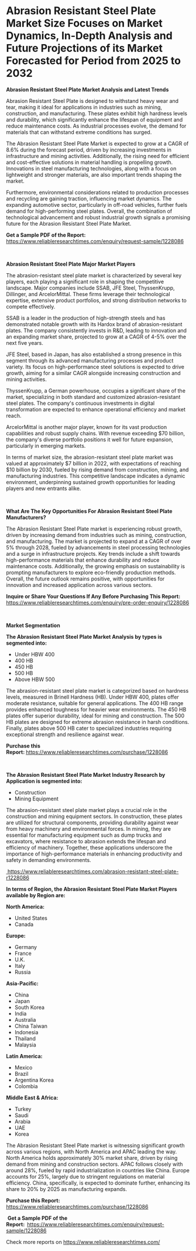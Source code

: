 <p><h1>Abrasion Resistant Steel Plate Market Size Focuses on Market Dynamics, In-Depth Analysis and Future Projections of its Market Forecasted for Period from 2025 to 2032</h1></p><p><strong>Abrasion Resistant Steel Plate Market Analysis and Latest Trends</strong></p>
<p><p>Abrasion Resistant Steel Plate is designed to withstand heavy wear and tear, making it ideal for applications in industries such as mining, construction, and manufacturing. These plates exhibit high hardness levels and durability, which significantly enhance the lifespan of equipment and reduce maintenance costs. As industrial processes evolve, the demand for materials that can withstand extreme conditions has surged.</p><p>The Abrasion Resistant Steel Plate Market is expected to grow at a CAGR of 8.6% during the forecast period, driven by increasing investments in infrastructure and mining activities. Additionally, the rising need for efficient and cost-effective solutions in material handling is propelling growth. Innovations in steel manufacturing technologies, along with a focus on lightweight and stronger materials, are also important trends shaping the market.</p><p>Furthermore, environmental considerations related to production processes and recycling are gaining traction, influencing market dynamics. The expanding automotive sector, particularly in off-road vehicles, further fuels demand for high-performing steel plates. Overall, the combination of technological advancement and robust industrial growth signals a promising future for the Abrasion Resistant Steel Plate Market.</p></p>
<p><strong>Get a Sample PDF of the Report:&nbsp;</strong> <a href="https://www.reliableresearchtimes.com/enquiry/request-sample/1228086?utm_campaign=2646&utm_medium=2&utm_source=Github&utm_content=ia&utm_term=02042025&utm_id=abrasion-resistant-steel-plate">https://www.reliableresearchtimes.com/enquiry/request-sample/1228086</a></p>
<p>&nbsp;</p>
<p><strong>Abrasion Resistant Steel Plate Major Market Players</strong></p>
<p><p>The abrasion-resistant steel plate market is characterized by several key players, each playing a significant role in shaping the competitive landscape. Major companies include SSAB, JFE Steel, ThyssenKrupp, Dillinger, and ArcelorMittal. These firms leverage their technological expertise, extensive product portfolios, and strong distribution networks to compete effectively.</p><p>SSAB is a leader in the production of high-strength steels and has demonstrated notable growth with its Hardox brand of abrasion-resistant plates. The company consistently invests in R&D, leading to innovation and an expanding market share, projected to grow at a CAGR of 4-5% over the next five years.</p><p>JFE Steel, based in Japan, has also established a strong presence in this segment through its advanced manufacturing processes and product variety. Its focus on high-performance steel solutions is expected to drive growth, aiming for a similar CAGR alongside increasing construction and mining activities.</p><p>ThyssenKrupp, a German powerhouse, occupies a significant share of the market, specializing in both standard and customized abrasion-resistant steel plates. The company's continuous investments in digital transformation are expected to enhance operational efficiency and market reach.</p><p>ArcelorMittal is another major player, known for its vast production capabilities and robust supply chains. With revenue exceeding $70 billion, the company's diverse portfolio positions it well for future expansion, particularly in emerging markets.</p><p>In terms of market size, the abrasion-resistant steel plate market was valued at approximately $7 billion in 2022, with expectations of reaching $10 billion by 2030, fueled by rising demand from construction, mining, and manufacturing industries. This competitive landscape indicates a dynamic environment, underpinning sustained growth opportunities for leading players and new entrants alike.</p></p>
<p>&nbsp;</p>
<p><strong>What Are The Key Opportunities For Abrasion Resistant Steel Plate Manufacturers?</strong></p>
<p><p>The Abrasion Resistant Steel Plate market is experiencing robust growth, driven by increasing demand from industries such as mining, construction, and manufacturing. The market is projected to expand at a CAGR of over 5% through 2028, fueled by advancements in steel processing technologies and a surge in infrastructure projects. Key trends include a shift towards high-performance materials that enhance durability and reduce maintenance costs. Additionally, the growing emphasis on sustainability is prompting manufacturers to explore eco-friendly production methods. Overall, the future outlook remains positive, with opportunities for innovation and increased application across various sectors.</p></p>
<p><strong>Inquire or Share Your Questions If Any Before Purchasing This Report:</strong> <a href="https://www.reliableresearchtimes.com/enquiry/pre-order-enquiry/1228086?utm_campaign=2646&utm_medium=2&utm_source=Github&utm_content=ia&utm_term=02042025&utm_id=abrasion-resistant-steel-plate">https://www.reliableresearchtimes.com/enquiry/pre-order-enquiry/1228086</a></p>
<p>&nbsp;</p>
<p><strong>Market Segmentation</strong></p>
<p><strong>The Abrasion Resistant Steel Plate Market Analysis by types is segmented into:</strong></p>
<p><ul><li>Under HBW 400</li><li>400 HB</li><li>450 HB</li><li>500 HB</li><li>Above HBW 500</li></ul></p>
<p><p>The abrasion-resistant steel plate market is categorized based on hardness levels, measured in Brinell Hardness (HB). Under HBW 400, plates offer moderate resistance, suitable for general applications. The 400 HB range provides enhanced toughness for heavier wear environments. The 450 HB plates offer superior durability, ideal for mining and construction. The 500 HB plates are designed for extreme abrasion resistance in harsh conditions. Finally, plates above 500 HB cater to specialized industries requiring exceptional strength and resilience against wear.</p></p>
<p><strong>Purchase this Report:&nbsp;</strong><a href="https://www.reliableresearchtimes.com/purchase/1228086?utm_campaign=2646&utm_medium=2&utm_source=Github&utm_content=ia&utm_term=02042025&utm_id=abrasion-resistant-steel-plate">https://www.reliableresearchtimes.com/purchase/1228086</a></p>
<p>&nbsp;</p>
<p><strong>The Abrasion Resistant Steel Plate Market Industry Research by Application is segmented into:</strong></p>
<p><ul><li>Construction</li><li>Mining Equipment</li></ul></p>
<p><p>The abrasion-resistant steel plate market plays a crucial role in the construction and mining equipment sectors. In construction, these plates are utilized for structural components, providing durability against wear from heavy machinery and environmental forces. In mining, they are essential for manufacturing equipment such as dump trucks and excavators, where resistance to abrasion extends the lifespan and efficiency of machinery. Together, these applications underscore the importance of high-performance materials in enhancing productivity and safety in demanding environments.</p></p>
<p><a href="https://www.reliableresearchtimes.com/abrasion-resistant-steel-plate-r1228086?utm_campaign=2646&utm_medium=2&utm_source=Github&utm_content=ia&utm_term=02042025&utm_id=abrasion-resistant-steel-plate">&nbsp;https://www.reliableresearchtimes.com/abrasion-resistant-steel-plate-r1228086</a></p>
<p><strong>In terms of Region, the Abrasion Resistant Steel Plate Market Players available by Region are:</strong></p>
<p>
    <p> <strong> North America: </strong>
        <ul>
            <li>United States</li>
            <li>Canada</li>
        </ul>
        </p> 
    <p> <strong> Europe: </strong>
        <ul>
            <li>Germany</li>
            <li>France</li>
            <li>U.K.</li>
            <li>Italy</li>
            <li>Russia</li>
        </ul>
        </p> 
    <p> <strong> Asia-Pacific: </strong>
        <ul>
            <li>China</li>
            <li>Japan</li>
            <li>South Korea</li>
            <li>India</li>
            <li>Australia</li>
            <li>China Taiwan</li>
            <li>Indonesia</li>
            <li>Thailand</li>
            <li>Malaysia</li>
        </ul>
        </p> 
    <p> <strong> Latin America: </strong>
        <ul>
            <li>Mexico</li>
            <li>Brazil</li>
            <li>Argentina Korea</li>
            <li>Colombia</li>
        </ul>
        </p> 
    <p> <strong> Middle East & Africa: </strong>
        <ul>
            <li>Turkey</li>
            <li>Saudi</li>
            <li>Arabia</li>
            <li>UAE</li>
            <li>Korea</li>
        </ul>
    </p>
    </p>
<p><p>The Abrasion Resistant Steel Plate market is witnessing significant growth across various regions, with North America and APAC leading the way. North America holds approximately 30% market share, driven by rising demand from mining and construction sectors. APAC follows closely with around 28%, fueled by rapid industrialization in countries like China. Europe accounts for 25%, largely due to stringent regulations on material efficiency. China, specifically, is expected to dominate further, enhancing its share to 20% by 2025 as manufacturing expands.</p></p>
<p><strong>Purchase this Report: </strong><a href="https://www.reliableresearchtimes.com/purchase/1228086?utm_campaign=2646&utm_medium=2&utm_source=Github&utm_content=ia&utm_term=02042025&utm_id=abrasion-resistant-steel-plate">https://www.reliableresearchtimes.com/purchase/1228086</a></p>
<p>&nbsp;<strong>Get a Sample PDF of the Report:&nbsp;&nbsp;</strong><a href="https://www.reliableresearchtimes.com/enquiry/request-sample/1228086?utm_campaign=2646&utm_medium=2&utm_source=Github&utm_content=ia&utm_term=02042025&utm_id=abrasion-resistant-steel-plate">https://www.reliableresearchtimes.com/enquiry/request-sample/1228086</a></p>
<p><strong></strong></p>
<p>Check more reports on <a href="https://www.reliableresearchtimes.com/?utm_campaign=2646&utm_medium=2&utm_source=Github&utm_content=ia&utm_term=02042025&utm_id=abrasion-resistant-steel-plate">https://www.reliableresearchtimes.com/</a></p>